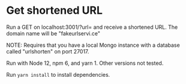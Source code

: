 # Get shortened URL

Run a GET on localhost:3001/?url=<your-url-to-shorten> and receive a shortened URL. The domain name will be "fakeurlservi.ce"

NOTE: Requires that you have a local Mongo instance with a database called "urlshorten" on port 27017.

Run with Node 12, npm 6, and yarn 1. Other versions not tested.

Run `yarn install` to install dependencies.